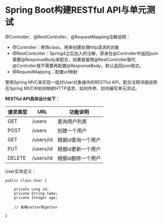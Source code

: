 # Spring Boot构建RESTful API与单元测试

@Controller、@RestController、@RequestMapping注解说明：

+ @Controller：修饰class，用来创建处理http请求的对象
+ @RestController：Spring4之后加入的注解，原来在@Controller中返回json需要@ResponseBody来配合，如果直接用@RestController替代@Controller就不需要再配置@ResponseBody，默认返回json格式。
+ @RequestMapping：配置url映射

使用Spring MVC来实现一组对User对象操作的RESTful API，配合注释详细说明在Spring MVC中如何映射HTTP请求、如何传参、如何编写单元测试。


**RESTful API具体设计如下**：

请求类型 | URL | 功能说明
---|--- | ------
GET | 	/users| 	查询用户列表
POST | /users | 	创建一个用户
GET | /users/id | 根据id查询一个用户
PUT | 	/users/id | 	根据id更新一个用户
DELETE | 	/users/id | 	根据id删除一个用户


User实体定义：

```
public class User {

    private Long id;
    private String name;
    private Integer age;

    // 省略setter和getter

}
```